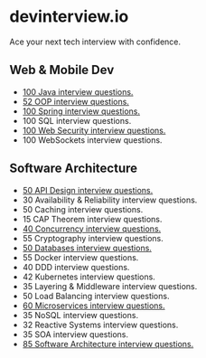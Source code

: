 # devinterview.io
Ace your next tech interview with confidence.

## Web & Mobile Dev
  - [100 Java interview questions.](https://github.com/SbrTa/Notes/blob/main/Interview/devinterview.io/Java.md)
  - [52 OOP interview questions.](https://github.com/SbrTa/Notes/blob/main/Interview/devinterview.io/OOP.md)
  - [100 Spring interview questions.](https://github.com/SbrTa/Notes/blob/main/Interview/devinterview.io/Spring.md)
  - 100 SQL interview questions.
  - [100 Web Security interview questions.](https://github.com/SbrTa/Notes/blob/main/Interview/devinterview.io/Web%20Security.md)
  - 100 WebSockets interview questions.


## Software Architecture
  - [50 API Design interview questions.](https://github.com/SbrTa/Notes/blob/main/Interview/devinterview.io/API%20Design.md)
  - 30 Availability & Reliability interview questions.
  - 50 Caching interview questions.
  - 15 CAP Theorem interview questions.
  - [40 Concurrency interview questions.](https://github.com/SbrTa/Notes/blob/main/Interview/devinterview.io/Concurrency.md)
  - 55 Cryptography interview questions.
  - [50 Databases interview questions.](https://github.com/SbrTa/Notes/blob/main/Interview/devinterview.io/Database.md)
  - 55 Docker interview questions.
  - 40 DDD interview questions.
  - 42 Kubernetes interview questions.
  - 35 Layering & Middleware interview questions.
  - 50 Load Balancing interview questions.
  - [60 Microservices interview questions.](https://github.com/SbrTa/Notes/blob/main/Interview/devinterview.io/Microservice.md)
  - 35 NoSQL interview questions.
  - 32 Reactive Systems interview questions.
  - 35 SOA interview questions.
  - [85 Software Architecture interview questions.](https://github.com/SbrTa/Notes/blob/main/Interview/devinterview.io/Software%20Architecture.md)
